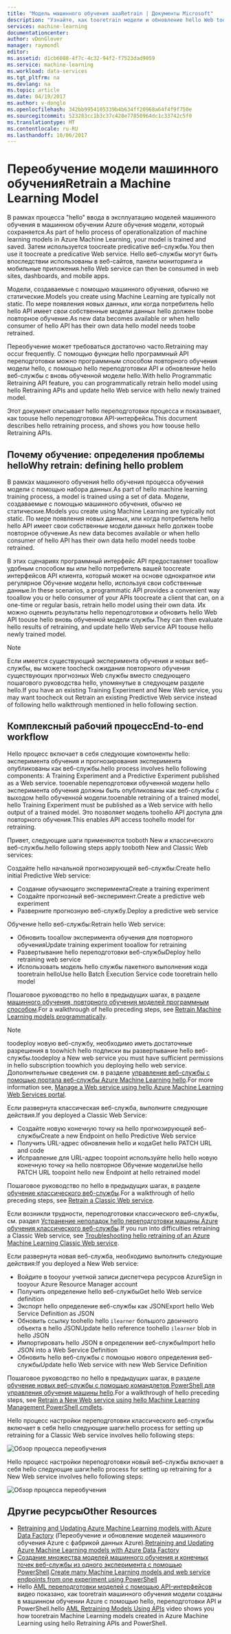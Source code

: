 ```yaml
---
title: "Модель машинного обучения aaaRetrain | Документы Microsoft"
description: "Узнайте, как tooretrain модели и обновление hello Web toouse службы hello вновь обученной модели машинного обучения Azure."
services: machine-learning
documentationcenter: 
author: vDonGlover
manager: raymondl
editor: 
ms.assetid: d1cb6088-4f7c-4c32-94f2-f7523dad9059
ms.service: machine-learning
ms.workload: data-services
ms.tgt_pltfrm: na
ms.devlang: na
ms.topic: article
ms.date: 04/19/2017
ms.author: v-donglo
ms.openlocfilehash: 342bb9954105339b4b634ff20968a64f4f9f750e
ms.sourcegitcommit: 523283cc1b3c37c428e77850964dc1c33742c5f0
ms.translationtype: MT
ms.contentlocale: ru-RU
ms.lasthandoff: 10/06/2017
---
```

# <a name="retrain-a-machine-learning-model"></a><span data-ttu-id="42981-103">Переобучение модели машинного обучения</span><span class="sxs-lookup"><span data-stu-id="42981-103">Retrain a Machine Learning Model</span></span>
<span data-ttu-id="42981-104">В рамках процесса "hello" ввода в эксплуатацию моделей машинного обучения в машинном обучении Azure обучения модели, который сохраняется.</span><span class="sxs-lookup"><span data-stu-id="42981-104">As part of hello process of operationalization of machine learning models in Azure Machine Learning, your model is trained and saved.</span></span> <span data-ttu-id="42981-105">Затем используется toocreate predicative веб-службы.</span><span class="sxs-lookup"><span data-stu-id="42981-105">You then use it toocreate a predicative Web service.</span></span> <span data-ttu-id="42981-106">Hello веб-службы могут быть впоследствии использованы в веб-сайтов, панели мониторинга и мобильные приложения.</span><span class="sxs-lookup"><span data-stu-id="42981-106">hello Web service can then be consumed in web sites, dashboards, and mobile apps.</span></span> 

<span data-ttu-id="42981-107">Модели, создаваемые с помощью машинного обучения, обычно не статические.</span><span class="sxs-lookup"><span data-stu-id="42981-107">Models you create using Machine Learning are typically not static.</span></span> <span data-ttu-id="42981-108">По мере появления новых данных, или когда потребитель hello hello API имеет свои собственные модели данных hello должен toobe повторное обучение.</span><span class="sxs-lookup"><span data-stu-id="42981-108">As new data becomes available or when hello consumer of hello API has their own data hello model needs toobe retrained.</span></span> 

<span data-ttu-id="42981-109">Переобучение может требоваться достаточно часто.</span><span class="sxs-lookup"><span data-stu-id="42981-109">Retraining may occur frequently.</span></span> <span data-ttu-id="42981-110">С помощью функции hello программный API переподготовки можно программным способом повторного обучения модели hello, с помощью hello переподготовки API и обновление hello веб-службы с вновь обученной модели hello.</span><span class="sxs-lookup"><span data-stu-id="42981-110">With hello Programmatic Retraining API feature, you can programmatically retrain hello model using hello Retraining APIs and update hello Web service with hello newly trained model.</span></span> 

<span data-ttu-id="42981-111">Этот документ описывает hello переподготовки процесса и показывает, как toouse hello переподготовки API-интерфейсы.</span><span class="sxs-lookup"><span data-stu-id="42981-111">This document describes hello retraining process, and shows you how toouse hello Retraining APIs.</span></span>

## <a name="why-retrain-defining-hello-problem"></a><span data-ttu-id="42981-112">Почему обучение: определения проблемы hello</span><span class="sxs-lookup"><span data-stu-id="42981-112">Why retrain: defining hello problem</span></span>
<span data-ttu-id="42981-113">В рамках машинного обучения hello обучения процесса обучения модели с помощью набора данных.</span><span class="sxs-lookup"><span data-stu-id="42981-113">As part of hello machine learning training process, a model is trained using a set of data.</span></span> <span data-ttu-id="42981-114">Модели, создаваемые с помощью машинного обучения, обычно не статические.</span><span class="sxs-lookup"><span data-stu-id="42981-114">Models you create using Machine Learning are typically not static.</span></span> <span data-ttu-id="42981-115">По мере появления новых данных, или когда потребитель hello hello API имеет свои собственные модели данных hello должен toobe повторное обучение.</span><span class="sxs-lookup"><span data-stu-id="42981-115">As new data becomes available or when hello consumer of hello API has their own data hello model needs toobe retrained.</span></span>

<span data-ttu-id="42981-116">В этих сценариях программный интерфейс API предоставляет tooallow удобным способом вы или hello потребитель вашей toocreate интерфейсов API клиента, который может на основе однократное или регулярное Обучение модели hello, используя свои собственные данные.</span><span class="sxs-lookup"><span data-stu-id="42981-116">In these scenarios, a programmatic API provides a convenient way tooallow you or hello consumer of your APIs toocreate a client that can, on a one-time or regular basis, retrain hello model using their own data.</span></span> <span data-ttu-id="42981-117">Их можно оценить результаты hello переподготовки и обновить hello Web API toouse hello вновь обученной модели службы.</span><span class="sxs-lookup"><span data-stu-id="42981-117">They can then evaluate hello results of retraining, and update hello Web service API toouse hello newly trained model.</span></span>

> [!NOTE]
> <span data-ttu-id="42981-118">Если имеется существующий эксперимента обучения и новых веб-службы, вы можете toocheck ожидания повторного обучения существующих прогнозных Web службы вместо следующего пошагового руководства hello, упомянутые в следующем разделе hello.</span><span class="sxs-lookup"><span data-stu-id="42981-118">If you have an existing Training Experiment and New Web service, you may want toocheck out Retrain an existing Predictive Web service instead of following hello walkthrough mentioned in hello following section.</span></span>
> 
> 

## <a name="end-to-end-workflow"></a><span data-ttu-id="42981-119">Комплексный рабочий процесс</span><span class="sxs-lookup"><span data-stu-id="42981-119">End-to-end workflow</span></span>
<span data-ttu-id="42981-120">Hello процесс включает в себя следующие компоненты hello: эксперимента обучения и прогнозирования эксперимента опубликованы как веб-службы.</span><span class="sxs-lookup"><span data-stu-id="42981-120">hello process involves hello following components: A Training Experiment and a Predictive Experiment published as a Web service.</span></span> <span data-ttu-id="42981-121">tooenable переподготовки обученной модели hello эксперимента обучения должны быть опубликованы как веб-службы с выходом hello обученной модели.</span><span class="sxs-lookup"><span data-stu-id="42981-121">tooenable retraining of a trained model, hello Training Experiment must be published as a Web service with hello output of a trained model.</span></span> <span data-ttu-id="42981-122">Это позволяет модель toohello API доступа для повторного обучения.</span><span class="sxs-lookup"><span data-stu-id="42981-122">This enables API access toohello model for retraining.</span></span> 

<span data-ttu-id="42981-123">Привет, следующие шаги применяются tooboth New и классического веб-службы.</span><span class="sxs-lookup"><span data-stu-id="42981-123">hello following steps apply tooboth New and Classic Web services:</span></span>

<span data-ttu-id="42981-124">Создайте hello начальной прогнозирующей веб-службы:</span><span class="sxs-lookup"><span data-stu-id="42981-124">Create hello initial Predictive Web service:</span></span>

* <span data-ttu-id="42981-125">Создание обучающего эксперимента</span><span class="sxs-lookup"><span data-stu-id="42981-125">Create a training experiment</span></span>
* <span data-ttu-id="42981-126">Создайте прогнозный веб-эксперимент.</span><span class="sxs-lookup"><span data-stu-id="42981-126">Create a predictive web experiment</span></span>
* <span data-ttu-id="42981-127">Разверните прогнозную веб-службу.</span><span class="sxs-lookup"><span data-stu-id="42981-127">Deploy a predictive web service</span></span>

<span data-ttu-id="42981-128">Обучение hello веб-службы:</span><span class="sxs-lookup"><span data-stu-id="42981-128">Retrain hello Web service:</span></span>

* <span data-ttu-id="42981-129">Обновить tooallow эксперимента обучения для повторного обучения</span><span class="sxs-lookup"><span data-stu-id="42981-129">Update training experiment tooallow for retraining</span></span>
* <span data-ttu-id="42981-130">Развертывание hello переподготовки веб-службы</span><span class="sxs-lookup"><span data-stu-id="42981-130">Deploy hello retraining web service</span></span>
* <span data-ttu-id="42981-131">Использовать модель hello службы пакетного выполнения кода tooretrain hello</span><span class="sxs-lookup"><span data-stu-id="42981-131">Use hello Batch Execution Service code tooretrain hello model</span></span>

<span data-ttu-id="42981-132">Пошаговое руководство по hello в предыдущих шагах, в разделе [машинного обучения, повторного обучения моделей программным способом](machine-learning-retrain-models-programmatically.md).</span><span class="sxs-lookup"><span data-stu-id="42981-132">For a walkthrough of hello preceding steps, see [Retrain Machine Learning models programmatically](machine-learning-retrain-models-programmatically.md).</span></span>

> [!NOTE] 
> <span data-ttu-id="42981-133">toodeploy новую веб-службу, необходимо иметь достаточные разрешения в toowhich hello подписки вы развертывание hello веб-службы.</span><span class="sxs-lookup"><span data-stu-id="42981-133">toodeploy a New web service you must have sufficient permissions in hello subscription toowhich you deploying hello web service.</span></span> <span data-ttu-id="42981-134">Дополнительные сведения см. в разделе [управление веб-службы с помощью портала веб-службы Azure Machine Learning hello](machine-learning-manage-new-webservice.md).</span><span class="sxs-lookup"><span data-stu-id="42981-134">For more information see, [Manage a Web service using hello Azure Machine Learning Web Services portal](machine-learning-manage-new-webservice.md).</span></span> 

<span data-ttu-id="42981-135">Если развернута классическая веб-служба, выполните следующие действия.</span><span class="sxs-lookup"><span data-stu-id="42981-135">If you deployed a Classic Web Service:</span></span>

* <span data-ttu-id="42981-136">Создайте новую конечную точку на hello прогнозирующей веб-службы</span><span class="sxs-lookup"><span data-stu-id="42981-136">Create a new Endpoint on hello Predictive Web service</span></span>
* <span data-ttu-id="42981-137">Получить URL-адрес обновления hello и кода</span><span class="sxs-lookup"><span data-stu-id="42981-137">Get hello PATCH URL and code</span></span>
* <span data-ttu-id="42981-138">Исправление для URL-адрес toopoint используйте hello hello новую конечную точку на hello повторное Обучение модели</span><span class="sxs-lookup"><span data-stu-id="42981-138">Use hello PATCH URL toopoint hello new Endpoint at hello retrained model</span></span> 

<span data-ttu-id="42981-139">Пошаговое руководство по hello в предыдущих шагах, в разделе [обучение классического веб-службы](machine-learning-retrain-a-classic-web-service.md).</span><span class="sxs-lookup"><span data-stu-id="42981-139">For a walkthrough of hello preceding steps, see [Retrain a Classic Web service](machine-learning-retrain-a-classic-web-service.md).</span></span>

<span data-ttu-id="42981-140">Если возникли трудности, переподготовки классического веб-службы, см. раздел [Устранение неполадок hello переподготовки машины Azure обучения классического веб-службы](machine-learning-troubleshooting-retraining-models.md).</span><span class="sxs-lookup"><span data-stu-id="42981-140">If you run into difficulties retraining a Classic Web service, see [Troubleshooting hello retraining of an Azure Machine Learning Classic Web service](machine-learning-troubleshooting-retraining-models.md).</span></span>

<span data-ttu-id="42981-141">Если развернута новая веб-служба, необходимо выполнить следующие действия:</span><span class="sxs-lookup"><span data-stu-id="42981-141">If you deployed a New Web service:</span></span>

* <span data-ttu-id="42981-142">Войдите в tooyour учетной записи диспетчера ресурсов Azure</span><span class="sxs-lookup"><span data-stu-id="42981-142">Sign in tooyour Azure Resource Manager account</span></span>
* <span data-ttu-id="42981-143">Получить определение hello веб-службы</span><span class="sxs-lookup"><span data-stu-id="42981-143">Get hello Web service definition</span></span>
* <span data-ttu-id="42981-144">Экспорт hello определение веб-службы как JSON</span><span class="sxs-lookup"><span data-stu-id="42981-144">Export hello Web Service Definition as JSON</span></span>
* <span data-ttu-id="42981-145">Обновить ссылку toohello hello `ilearner` большого двоичного объекта в hello JSON</span><span class="sxs-lookup"><span data-stu-id="42981-145">Update hello reference toohello `ilearner` blob in hello JSON</span></span>
* <span data-ttu-id="42981-146">Импортировать hello JSON в определении веб-службы</span><span class="sxs-lookup"><span data-stu-id="42981-146">Import hello JSON into a Web Service Definition</span></span>
* <span data-ttu-id="42981-147">Обновить hello веб-службы с помощью нового определения веб-службы</span><span class="sxs-lookup"><span data-stu-id="42981-147">Update hello Web service with new Web Service Definition</span></span>

<span data-ttu-id="42981-148">Пошаговое руководство по hello в предыдущих шагах, в разделе [обучение новых веб-службы с помощью командлетов PowerShell для управления обучения машины hello](machine-learning-retrain-new-web-service-using-powershell.md).</span><span class="sxs-lookup"><span data-stu-id="42981-148">For a walkthrough of hello preceding steps, see [Retrain a New Web service using hello Machine Learning Management PowerShell cmdlets](machine-learning-retrain-new-web-service-using-powershell.md).</span></span>

<span data-ttu-id="42981-149">Hello процесс настройки переподготовки классического веб-службы включает в себя hello следующие шаги:</span><span class="sxs-lookup"><span data-stu-id="42981-149">hello process for setting up retraining for a Classic Web service involves hello following steps:</span></span>

![Обзор процесса переобучения][1]

<span data-ttu-id="42981-151">Hello процесс настройки переподготовки новый веб-службы включает в себя hello следующие шаги:</span><span class="sxs-lookup"><span data-stu-id="42981-151">hello process for setting up retraining for a New Web service involves hello following steps:</span></span>

![Обзор процесса переобучения][7]

## <a name="other-resources"></a><span data-ttu-id="42981-153">Другие ресурсы</span><span class="sxs-lookup"><span data-stu-id="42981-153">Other Resources</span></span>
* <span data-ttu-id="42981-154">[Retraining and Updating Azure Machine Learning models with Azure Data Factory](https://azure.microsoft.com/blog/retraining-and-updating-azure-machine-learning-models-with-azure-data-factory/) (Переобучение и обновление моделей машинного обучения Azure с фабрикой данных Azure).</span><span class="sxs-lookup"><span data-stu-id="42981-154">[Retraining and Updating Azure Machine Learning models with Azure Data Factory](https://azure.microsoft.com/blog/retraining-and-updating-azure-machine-learning-models-with-azure-data-factory/)</span></span>
* <span data-ttu-id="42981-155">[Создание множества моделей машинного обучения и конечных точек веб-службы из одного эксперимента с помощью PowerShell](machine-learning-create-models-and-endpoints-with-powershell.md).</span><span class="sxs-lookup"><span data-stu-id="42981-155">[Create many Machine Learning models and web service endpoints from one experiment using PowerShell](machine-learning-create-models-and-endpoints-with-powershell.md)</span></span>
* <span data-ttu-id="42981-156">Hello [AML переподготовки моделей с помощью API-интерфейсов](https://www.youtube.com/watch?v=wwjglA8xllg) видео показано, как tooretrain машинного обучения модели созданы в машинном обучении Azure с помощью hello, переподготовки API и PowerShell.</span><span class="sxs-lookup"><span data-stu-id="42981-156">hello [AML Retraining Models Using APIs](https://www.youtube.com/watch?v=wwjglA8xllg) video shows you how tooretrain Machine Learning models created in Azure Machine Learning using hello Retraining APIs and PowerShell.</span></span>

<!--image links-->
[1]: ./media/machine-learning-retrain-machine-learning-model/machine-learning-retrain-models-programmatically-IMAGE01.png
[7]: ./media/machine-learning-retrain-machine-learning-model/machine-learning-retrain-models-programmatically-IMAGE07.png


